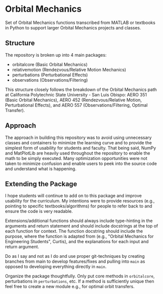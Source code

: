 # Orbital Mechanics
Set of Orbital Mechanics functions transcribed from MATLAB or textbooks in Python to support larger Orbital Mechanics projects and classes.

## Structure
The repository is broken up into 4 main packages:

- orbitalcore (Basic Orbital Mechanics)
- relativemotion (Rendezvous/Relative Motion Mechanics) 
- perturbations (Perturbational Effects) 
- observations (Observations/Filtering)

This structure closely follows the breakdown of the Orbital Mechanics path at California Polytechnic State University - San Luis Obispo: AERO 351 (Basic Orbital Mechanics), AERO 452 (Rendezvous/Relative Motion, Perturbational Effects), and AERO 557 (Observations/Filtering, Optimal Transfer).

## Approach
The approach in building this repository was to avoid using unnecessary classes and containers to minimize the learning curve and to provide the simplest form of usability for students and faculty. That being said, NumPy and MatPlotLib are heavily used throughout the repository to enable the math to be simply executed. Many optimization opportunities were not taken to minimize confusion and enable users to peek into the source code and understand what is happening. 

## Extending the Package
I hope students will continue to add on to this package and improve usability for the curriculum. My intentions were to provide resources (e.g., pointing to specific textbooks/algorithms) for people to refer back to and ensure the code is very readable.

Extensions/additional functions should always include type-hinting in the arguments and return statement and should include docstrings at the top of each function for context. The function docstring should include the purpose, where the function is adapted from (e.g., "Orbital Mechanics for Engineering Students", Curtis), and the explanations for each input and return argument.

Do as I say and not as I do and use proper git-techniques by creating branches from main to develop features/fixes and pulling into `main` as opposed to developing everything directly in `main`.

Organize the package thoughtfully. Only put core methods in `orbitalcore`, perturbations in `perturbations`, etc. If a method is sufficiently unique then feel free to create a new module e.g., for optimal orbit transfers.